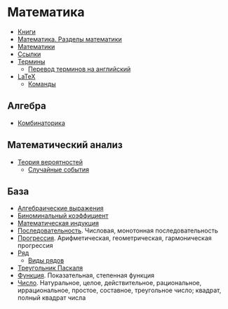 # Математика

- [Книги](книги.md)
- [Математика. Разделы математики](математика/разделы.md)
- [Математики](математика/математики.md)
- [Ссылки](ссылки.md)
- [Термины](математика/термины.md)
  - [Перевод терминов на английский](математика/перевод-терминов-на-английский.md)
- [LaTeX](latex/latex.md)
  - [Команды](latex/команды.md)

## Алгебра

- [Комбинаторика](алгебра/комбинаторика.md)

## Математический анализ

- [Теория вероятностей](математический-анализ/теория-вероятностей/теория-вероятностей.md)
  - [Случайные события](математический-анализ/теория-вероятностей/случайные-события.md)

## База

- [Алгебраические выражения](база/алгебраические-выражения.md)
- [Биноминальный коэффициент](база/биноминальный-коэффициент.md)
- [Математическая индукция](база/математическая-индукция.md)
- [Последовательность](база/последовательность.md). Числовая, монотонная последовательность
- [Прогрессия](база/прогрессия.md). Арифметическая, геометрическая, гармоническая прогрессия
- [Ряд](база/ряд/ряд.md)
  - [Виды рядов](база/ряд/виды-рядов.md)
- [Треугольник Паскаля](база/треугольник-паскаля.md)
- [Функция](база/функция.md). Показательная, степенная функция
- [Число](база/число/число.md). Натуральное, целое, действительное, рациональное, иррациональное, простое, составное, треугольное число; квадрат, полный квадрат числа
